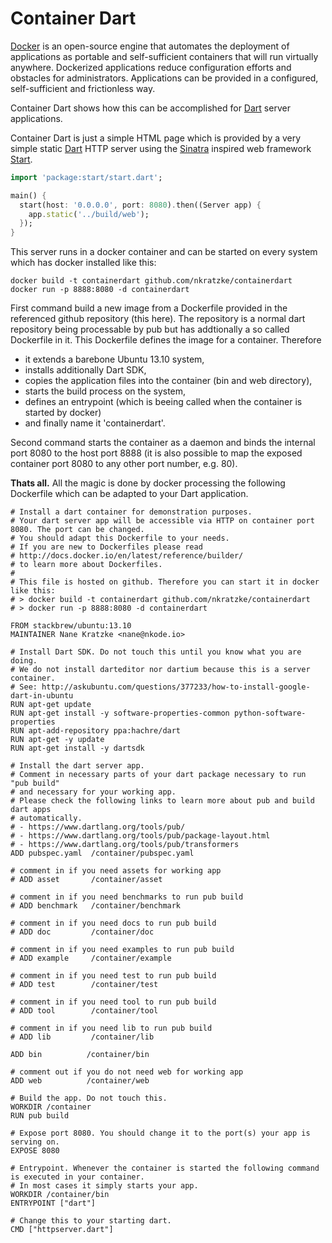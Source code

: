 Container Dart
==============

[docker]: https://www.docker.io/
[dart]: https://www.dartlang.org/
[start]: https://github.com/lvivski/start
[sinatra]: http://www.sinatrarb.com/

[Docker][docker] is an open-source engine that automates the deployment of applications as portable and self-sufficient containers that will run virtually anywhere. Dockerized applications reduce configuration efforts and obstacles for administrators. Applications can be provided in a configured, self-sufficient and frictionless way.

Container Dart shows how this can be accomplished for [Dart][dart] server applications.

Container Dart is just a simple HTML page which is provided by a very simple static [Dart][dart] HTTP server using the [Sinatra][sinatra] inspired web framework [Start][start].

```Dart
import 'package:start/start.dart';

main() {
  start(host: '0.0.0.0', port: 8080).then((Server app) {
    app.static('../build/web');
  });
}
```

This server runs in a docker container and can be started on every system which has docker installed like this:

```Shell
docker build -t containerdart github.com/nkratzke/containerdart
docker run -p 8888:8080 -d containerdart
```

First command build a new image from a Dockerfile provided in the referenced github repository (this here). The repository is a normal dart repository being processable by pub but has addtionally a so called Dockerfile in it. This Dockerfile defines the image for a container. Therefore 

- it extends a barebone Ubuntu 13.10 system,
- installs additionally Dart SDK,
- copies the application files into the container (bin and web directory),
- starts the build process on the system,
- defines an entrypoint (which is beeing called when the container is started by docker)
- and finally name it 'containerdart'.

Second command starts the container as a daemon and binds the internal port 8080 to the host port 8888 (it is also possible to map the exposed container port 8080 to any other port number, e.g. 80).

__Thats all.__ All the magic is done by docker processing the following Dockerfile which can be adapted to your Dart application.

```Shell
# Install a dart container for demonstration purposes.
# Your dart server app will be accessible via HTTP on container port 8080. The port can be changed.
# You should adapt this Dockerfile to your needs.
# If you are new to Dockerfiles please read 
# http://docs.docker.io/en/latest/reference/builder/
# to learn more about Dockerfiles.
#
# This file is hosted on github. Therefore you can start it in docker like this:
# > docker build -t containerdart github.com/nkratzke/containerdart
# > docker run -p 8888:8080 -d containerdart

FROM stackbrew/ubuntu:13.10
MAINTAINER Nane Kratzke <nane@nkode.io>

# Install Dart SDK. Do not touch this until you know what you are doing.
# We do not install darteditor nor dartium because this is a server container.
# See: http://askubuntu.com/questions/377233/how-to-install-google-dart-in-ubuntu
RUN apt-get update
RUN apt-get install -y software-properties-common python-software-properties
RUN apt-add-repository ppa:hachre/dart
RUN apt-get -y update
RUN apt-get install -y dartsdk

# Install the dart server app. 
# Comment in necessary parts of your dart package necessary to run "pub build"
# and necessary for your working app.
# Please check the following links to learn more about pub and build dart apps
# automatically.
# - https://www.dartlang.org/tools/pub/
# - https://www.dartlang.org/tools/pub/package-layout.html
# - https://www.dartlang.org/tools/pub/transformers
ADD pubspec.yaml  /container/pubspec.yaml

# comment in if you need assets for working app
# ADD asset       /container/asset

# comment in if you need benchmarks to run pub build
# ADD benchmark   /container/benchmark

# comment in if you need docs to run pub build
# ADD doc         /container/doc

# comment in if you need examples to run pub build
# ADD example     /container/example

# comment in if you need test to run pub build
# ADD test        /container/test

# comment in if you need tool to run pub build      
# ADD tool        /container/tool

# comment in if you need lib to run pub build
# ADD lib         /container/lib

ADD bin          /container/bin       

# comment out if you do not need web for working app
ADD web          /container/web

# Build the app. Do not touch this.
WORKDIR /container
RUN pub build

# Expose port 8080. You should change it to the port(s) your app is serving on.
EXPOSE 8080

# Entrypoint. Whenever the container is started the following command is executed in your container.
# In most cases it simply starts your app.
WORKDIR /container/bin
ENTRYPOINT ["dart"]

# Change this to your starting dart.
CMD ["httpserver.dart"]
```
